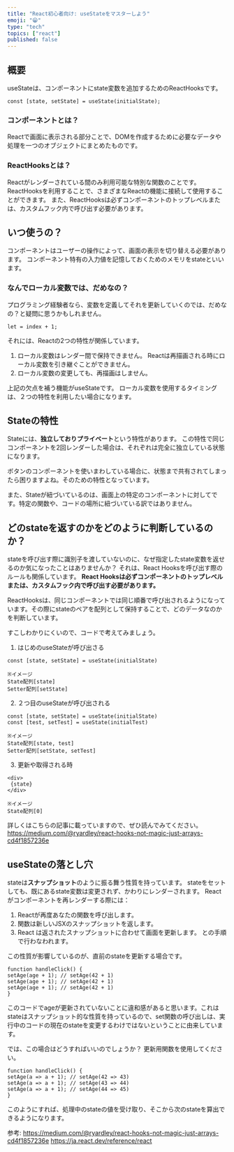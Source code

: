 ```yaml
---
title: "React初心者向け: useStateをマスターしよう"
emoji: "😁"
type: "tech"
topics: ["react"]
published: false
---
```


## 概要
useStateは、コンポーネントにstate変数を追加するためのReactHooksです。

```
const [state, setState] = useState(initialState);
```

### コンポーネントとは？
Reactで画面に表示される部分ことで、DOMを作成するために必要なデータや処理を一つのオブジェクトにまとめたものです。

### ReactHooksとは？
Reactがレンダーされている間のみ利用可能な特別な関数のことです。
ReactHooksを利用することで、さまざまなReactの機能に接続して使用することができます。
また、ReactHooksは必ずコンポーネントのトップレベルまたは、カスタムフック内で呼び出す必要があります。

## いつ使うの？
コンポーネントはユーザーの操作によって、画面の表示を切り替える必要があります。
コンポーネント特有の入力値を記憶しておくためのメモリをstateといいます。

### なんでローカル変数では、だめなの？
プログラミング経験者なら、変数を定義してそれを更新していくのでは、だめなの？と疑問に思うかもしれません。
```
let = index + 1;
```
それには、Reactの2つの特性が関係しています。

1. ローカル変数はレンダー間で保持できません。
Reactは再描画される時にローカル変数を引き継ぐことができません。
2. ローカル変数の変更しても、再描画はしません。

上記の欠点を補う機能がuseStateです。
ローカル変数を使用するタイミングは、２つの特性を利用したい場合になります。

## Stateの特性
Stateには、**独立しておりプライベート**という特性があります。
この特性で同じコンポーネントを2回レンダーした場合は、それぞれは完全に独立している状態になります。

ボタンのコンポーネントを使いまわしている場合に、状態まで共有されてしまったら困りますよね。そのための特性となっています。

また、Stateが紐づいているのは、画面上の特定のコンポーネントに対してです。特定の関数や、コードの場所に紐づいている訳ではありません。

## どのstateを返すのかをどのように判断しているのか？

stateを呼び出す際に識別子を渡していないのに、なぜ指定したstate変数を返せるのか気になったことはありませんか？
それは、React Hooksを呼び出す際のルールも関係しています。
**React Hooksは必ずコンポーネントのトップレベルまたは、カスタムフック内で呼び出す必要があります。**

ReactHooksは、同じコンポーネントでは同じ順番で呼び出されるようになっています。その際にstateのペアを配列として保持することで、どのデータなのかを判断しています。

すこしわかりにくいので、コードで考えてみましょう。

1. はじめのuseStateが呼び出さる
```
const [state, setState] = useState(initialState)

※イメージ
State配列[state]
Setter配列[setState]
```

2. ２つ目のuseStateが呼び出される
```
const [state, setState] = useState(initialState)
const [test, setTest] = useState(initialTest)

※イメージ
State配列[state, test]
Setter配列[setState, setTest]
```

3. 更新や取得される時
```
<div>
 {state}
</div>

※イメージ
State配列[0]
```

詳しくはこちらの記事に載っていますので、ぜひ読んでみてください。
https://medium.com/@ryardley/react-hooks-not-magic-just-arrays-cd4f1857236e

## useStateの落とし穴
stateは**スナップショット**のように振る舞う性質を持っています。
stateをセットしても、既にあるstate変数は変更されず、かわりにレンダーされます。
Reactがコンポーネントを再レンダーする際には：
1. Reactが再度あなたの関数を呼び出します。
2. 関数は新しいJSXのスナップショットを返します。
3. React は返されたスナップショットに合わせて画面を更新します。
との手順で行わなわれます。

この性質が影響しているのが、直前のstateを更新する場合です。

```
function handleClick() {
setAge(age + 1); // setAge(42 + 1)
setAge(age + 1); // setAge(42 + 1)
setAge(age + 1); // setAge(42 + 1)
}
```
このコードでageが更新されていないことに違和感があると思います。これはstateはスナップショット的な性質を持っているので、set関数の呼び出しは、実行中のコードの現在のstateを変更するわけではないということに由来しています。

では、この場合はどうすればいいのでしょうか？
更新用関数を使用してください。

```
function handleClick() {
setAge(a => a + 1); // setAge(42 => 43)
setAge(a => a + 1); // setAge(43 => 44)
setAge(a => a + 1); // setAge(44 => 45)
}
```
このようにすれば、処理中のstateの値を受け取り、そこから次のstateを算出できるようになります。

参考:
https://medium.com/@ryardley/react-hooks-not-magic-just-arrays-cd4f1857236e
https://ja.react.dev/reference/react
